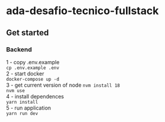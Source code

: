 # ada-desafio-tecnico-fullstack

## Get started

### Backend
1 - copy .env.example  
`cp .env.example .env`  
2 - start docker  
`docker-compose up -d `  
3 - get current version of node
`nvm install 18`  
`nvm use`  
4 - install dependences  
`yarn install `  
5 - run application   
`yarn run dev `